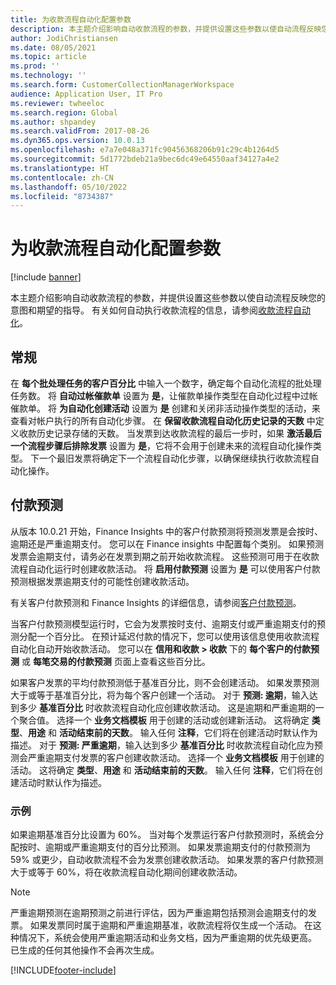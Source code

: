 ```yaml
---
title: 为收款流程自动化配置参数
description: 本主题介绍影响自动收款流程的参数，并提供设置这些参数以使自动流程反映您的意图和期望的指导。
author: JodiChristiansen
ms.date: 08/05/2021
ms.topic: article
ms.prod: ''
ms.technology: ''
ms.search.form: CustomerCollectionManagerWorkspace
audience: Application User, IT Pro
ms.reviewer: twheeloc
ms.search.region: Global
ms.author: shpandey
ms.search.validFrom: 2017-08-26
ms.dyn365.ops.version: 10.0.13
ms.openlocfilehash: e7a7e048a371fc90456368206b91c29c4b1264d5
ms.sourcegitcommit: 5d1772bdeb21a9bec6dc49e64550aaf34127a4e2
ms.translationtype: HT
ms.contentlocale: zh-CN
ms.lasthandoff: 05/10/2022
ms.locfileid: "8734387"
---
```

# <a name="configure-parameters-for-collection-process-automation"></a>为收款流程自动化配置参数

[!include [banner](../includes/banner.md)]

本主题介绍影响自动收款流程的参数，并提供设置这些参数以使自动流程反映您的意图和期望的指导。 有关如何自动执行收款流程的信息，请参阅[收款流程自动化](collections-process-automate.md)。

## <a name="general"></a>常规
在 **每个批处理任务的客户百分比** 中输入一个数字，确定每个自动化流程的批处理任务数。 将 **自动过帐催款单** 设置为 **是**，让催款单操作类型在自动化过程中过帐催款单。 将 **为自动化创建活动** 设置为 **是** 创建和关闭非活动操作类型的活动，来查看对帐户执行的所有自动化步骤。 在 **保留收款流程自动化历史记录的天数** 中定义收款历史记录存储的天数。 当发票到达收款流程的最后一步时，如果 **激活最后一个流程步骤后排除发票** 设置为 **是**，它将不会用于创建未来的流程自动化操作类型。 下一个最旧发票将确定下一个流程自动化步骤，以确保继续执行收款流程自动化操作。 

## <a name="payment-predictions"></a>付款预测
从版本 10.0.21 开始，Finance Insights 中的客户付款预测将预测发票是会按时、逾期还是严重逾期支付。 您可以在 Finance insights 中配置每个类别。 如果预测发票会逾期支付，请务必在发票到期之前开始收款流程。 这些预测可用于在收款流程自动化运行时创建收款活动。 将 **启用付款预测** 设置为 **是** 可以使用客户付款预测根据发票逾期支付的可能性创建收款活动。 

有关客户付款预测和 Finance Insights 的详细信息，请参阅[客户付款预测](payment-insights-overview.md)。

当客户付款预测模型运行时，它会为发票按时支付、逾期支付或严重逾期支付的预测分配一个百分比。 在预计延迟付款的情况下，您可以使用该信息使用收款流程自动化自动开始收款活动。 您可以在 **信用和收款 > 收款** 下的 **每个客户的付款预测** 或 **每笔交易的付款预测** 页面上查看这些百分比。 

如果客户发票的平均付款预测低于基准百分比，则不会创建活动。 如果发票预测大于或等于基准百分比，将为每个客户创建一个活动。 对于 **预测: 逾期**，输入达到多少 **基准百分比** 时收款流程自动化应创建收款活动。 这是逾期和严重逾期的一个聚合值。 选择一个 **业务文档模板** 用于创建的活动或创建新活动。 这将确定 **类型**、**用途** 和 **活动结束前的天数**。 输入任何 **注释**，它们将在创建活动时默认作为描述。 对于 **预测: 严重逾期**，输入达到多少 **基准百分比** 时收款流程自动化应为预测会严重逾期支付发票的客户创建收款活动。 选择一个 **业务文档模板** 用于创建的活动。 这将确定 **类型**、**用途** 和 **活动结束前的天数**。 输入任何 **注释**，它们将在创建活动时默认作为描述。 

### <a name="example"></a>示例
如果逾期基准百分比设置为 60%。 当对每个发票运行客户付款预测时，系统会分配按时、逾期或严重逾期支付的百分比预测。 如果发票逾期支付的付款预测为 59% 或更少，自动收款流程不会为发票创建收款活动。 如果发票的客户付款预测大于或等于 60%，将在收款流程自动化期间创建收款活动。 

> [!NOTE]
> 严重逾期预测在逾期预测之前进行评估，因为严重逾期包括预测会逾期支付的发票。 如果发票同时属于逾期和严重逾期基准，收款流程将仅生成一个活动。 在这种情况下，系统会使用严重逾期活动和业务文档，因为严重逾期的优先级更高。 已生成的任何其他操作不会再次生成。

[!INCLUDE[footer-include](../../includes/footer-banner.md)]
